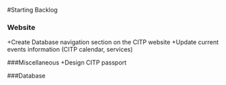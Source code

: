 #Starting Backlog


### Website
+Create Database navigation section on the CITP website 
+Update current events information (CITP calendar, services)

###Miscellaneous
+Design CITP passport

###Database

